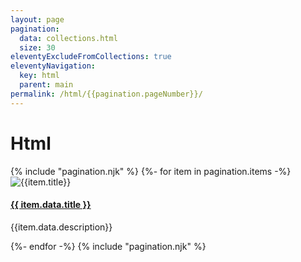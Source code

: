 ```yaml
---
layout: page
pagination:
  data: collections.html
  size: 30
eleventyExcludeFromCollections: true
eleventyNavigation:
  key: html
  parent: main
permalink: /html/{{pagination.pageNumber}}/
---
```


<h1 class="mb-3 text-center">Html</h1>
{% include "pagination.njk" %}
{%- for item in pagination.items -%}
<article class="mb-5 position-relative">
  <div class="row">
    <div class="col-12 col-sm-4">
      <img class="w-100 rounded" src="{{item.data.thumbnail}}" alt="{{item.title}}">
    </div>
    <div class="col">
      <h4>
      <a href="{{item.url | url }}">{{ item.data.title }}</a>
      </h4>
      <p class="mb-0">{{item.data.description}}</p>
    </div>
  </div>
</article>
{%- endfor -%}
{% include "pagination.njk" %}
